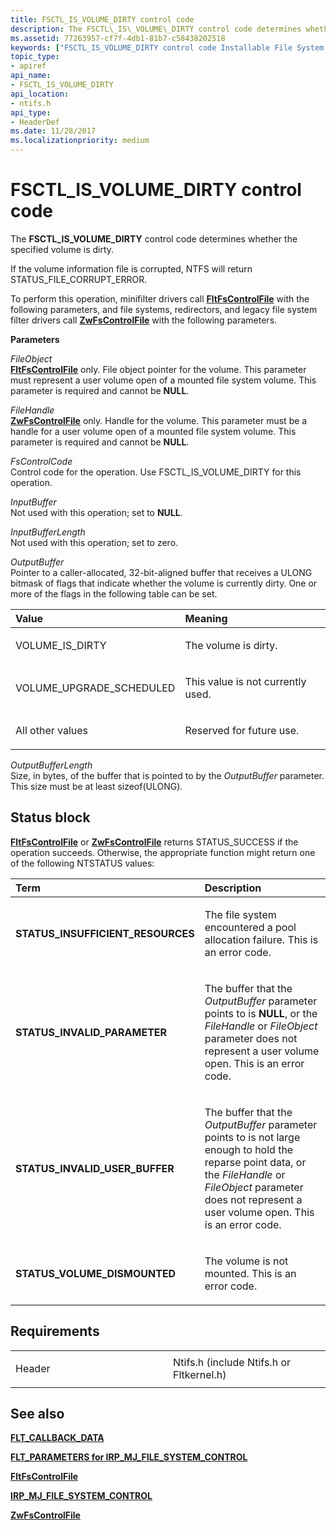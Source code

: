 ```yaml
---
title: FSCTL_IS_VOLUME_DIRTY control code
description: The FSCTL\_IS\_VOLUME\_DIRTY control code determines whether the specified volume is dirty.
ms.assetid: 77263957-cf7f-4db1-81b7-c58438202518
keywords: ["FSCTL_IS_VOLUME_DIRTY control code Installable File System Drivers"]
topic_type:
- apiref
api_name:
- FSCTL_IS_VOLUME_DIRTY
api_location:
- ntifs.h
api_type:
- HeaderDef
ms.date: 11/28/2017
ms.localizationpriority: medium
---
```


# FSCTL\_IS\_VOLUME\_DIRTY control code


The **FSCTL\_IS\_VOLUME\_DIRTY** control code determines whether the specified volume is dirty.

If the volume information file is corrupted, NTFS will return STATUS\_FILE\_CORRUPT\_ERROR.

To perform this operation, minifilter drivers call [**FltFsControlFile**](https://docs.microsoft.com/windows-hardware/drivers/ddi/fltkernel/nf-fltkernel-fltfscontrolfile) with the following parameters, and file systems, redirectors, and legacy file system filter drivers call [**ZwFsControlFile**](https://msdn.microsoft.com/library/windows/hardware/ff566462) with the following parameters.

**Parameters**

<a href="" id="fileobject"></a>*FileObject*  
[**FltFsControlFile**](https://docs.microsoft.com/windows-hardware/drivers/ddi/fltkernel/nf-fltkernel-fltfscontrolfile) only. File object pointer for the volume. This parameter must represent a user volume open of a mounted file system volume. This parameter is required and cannot be **NULL**.

<a href="" id="filehandle"></a>*FileHandle*  
[**ZwFsControlFile**](https://msdn.microsoft.com/library/windows/hardware/ff566462) only. Handle for the volume. This parameter must be a handle for a user volume open of a mounted file system volume. This parameter is required and cannot be **NULL**.

<a href="" id="fscontrolcode"></a>*FsControlCode*  
Control code for the operation. Use FSCTL\_IS\_VOLUME\_DIRTY for this operation.

<a href="" id="inputbuffer"></a>*InputBuffer*  
Not used with this operation; set to **NULL**.

<a href="" id="inputbufferlength"></a>*InputBufferLength*  
Not used with this operation; set to zero.

<a href="" id="outputbuffer"></a>*OutputBuffer*  
Pointer to a caller-allocated, 32-bit-aligned buffer that receives a ULONG bitmask of flags that indicate whether the volume is currently dirty. One or more of the flags in the following table can be set.

<table>
<colgroup>
<col width="50%" />
<col width="50%" />
</colgroup>
<thead>
<tr class="header">
<th align="left">Value</th>
<th align="left">Meaning</th>
</tr>
</thead>
<tbody>
<tr class="odd">
<td align="left"><p>VOLUME_IS_DIRTY</p></td>
<td align="left"><p>The volume is dirty.</p></td>
</tr>
<tr class="even">
<td align="left"><p>VOLUME_UPGRADE_SCHEDULED</p></td>
<td align="left"><p>This value is not currently used.</p></td>
</tr>
<tr class="odd">
<td align="left"><p>All other values</p></td>
<td align="left"><p>Reserved for future use.</p></td>
</tr>
</tbody>
</table>

 

<a href="" id="outputbufferlength"></a>*OutputBufferLength*  
Size, in bytes, of the buffer that is pointed to by the *OutputBuffer* parameter. This size must be at least sizeof(ULONG).

Status block
------------

[**FltFsControlFile**](https://docs.microsoft.com/windows-hardware/drivers/ddi/fltkernel/nf-fltkernel-fltfscontrolfile) or [**ZwFsControlFile**](https://msdn.microsoft.com/library/windows/hardware/ff566462) returns STATUS\_SUCCESS if the operation succeeds. Otherwise, the appropriate function might return one of the following NTSTATUS values:

<table>
<colgroup>
<col width="50%" />
<col width="50%" />
</colgroup>
<thead>
<tr class="header">
<th align="left">Term</th>
<th align="left">Description</th>
</tr>
</thead>
<tbody>
<tr class="odd">
<td align="left"><p><strong>STATUS_INSUFFICIENT_RESOURCES</strong></p></td>
<td align="left"><p>The file system encountered a pool allocation failure. This is an error code.</p></td>
</tr>
<tr class="even">
<td align="left"><p><strong>STATUS_INVALID_PARAMETER</strong></p></td>
<td align="left"><p>The buffer that the <em>OutputBuffer</em> parameter points to is <strong>NULL</strong>, or the <em>FileHandle</em> or <em>FileObject</em> parameter does not represent a user volume open. This is an error code.</p></td>
</tr>
<tr class="odd">
<td align="left"><p><strong>STATUS_INVALID_USER_BUFFER</strong></p></td>
<td align="left"><p>The buffer that the <em>OutputBuffer</em> parameter points to is not large enough to hold the reparse point data, or the <em>FileHandle</em> or <em>FileObject</em> parameter does not represent a user volume open. This is an error code.</p></td>
</tr>
<tr class="even">
<td align="left"><p><strong>STATUS_VOLUME_DISMOUNTED</strong></p></td>
<td align="left"><p>The volume is not mounted. This is an error code.</p></td>
</tr>
</tbody>
</table>

 

Requirements
------------

<table>
<colgroup>
<col width="50%" />
<col width="50%" />
</colgroup>
<tbody>
<tr class="odd">
<td align="left"><p>Header</p></td>
<td align="left">Ntifs.h (include Ntifs.h or Fltkernel.h)</td>
</tr>
</tbody>
</table>

## See also


[**FLT\_CALLBACK\_DATA**](https://docs.microsoft.com/windows-hardware/drivers/ddi/fltkernel/ns-fltkernel-_flt_callback_data)

[**FLT\_PARAMETERS for IRP\_MJ\_FILE\_SYSTEM\_CONTROL**](flt-parameters-for-irp-mj-file-system-control.md)

[**FltFsControlFile**](https://docs.microsoft.com/windows-hardware/drivers/ddi/fltkernel/nf-fltkernel-fltfscontrolfile)

[**IRP\_MJ\_FILE\_SYSTEM\_CONTROL**](irp-mj-file-system-control.md)

[**ZwFsControlFile**](https://msdn.microsoft.com/library/windows/hardware/ff566462)

 

 






